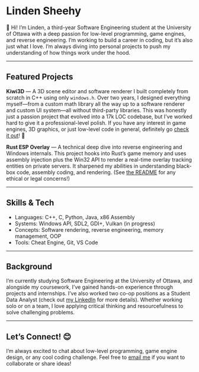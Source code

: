 # Linden Sheehy

👋 Hi! I’m Linden, a third-year Software Engineering student at the University of Ottawa with a deep passion for low-level programming, game engines, and reverse engineering. I’m working to build a career in coding, but it’s also just what I love. I’m always diving into personal projects to push my understanding of how things work under the hood.

---

## Featured Projects

**Kiwi3D** — A 3D scene editor and software renderer I built completely from scratch in C++ using only `windows.h`. Over two years, I designed everything myself—from a custom math library all the way up to a software renderer and custom UI system—all without third-party libraries. This was honestly just a passion project that evolved into a 17k LOC codebase, but I’ve worked hard to give it a professional-level polish. If you have any interest in game engines, 3D graphics, or just low-level code in general, definitely go [check it out](https://github.com/lindensheehy/Kiwi3D)! 🚀

**Rust ESP Overlay** — A technical deep dive into reverse engineering and Windows internals. This project hooks into Rust’s game memory and uses assembly injection plus the Win32 API to render a real-time overlay tracking entities on private servers. It sharpened my abilities in understanding black-box code, assembly coding, and rendering. (See [the README](https://github.com/lindensheehy/RustOverlay) for any ethical or legal concerns!) 

---

## Skills & Tech

- Languages: C++, C, Python, Java, x86 Assembly  
- Systems: Windows API, SDL2, GDI+, Vulkan (in progress)  
- Concepts: Software rendering, reverse engineering, memory management, OOP  
- Tools: Cheat Engine, Git, VS Code

---

## Background

I’m currently studying Software Engineering at the University of Ottawa, and alongside my coursework, I’ve gained hands-on experience through projects and internships. I’ve also worked two co-op positions as a Student Data Analyst (check out [my LinkedIn](https://www.linkedin.com/in/linden-sheehy-a7282b299/) for more details). Whether working solo or on a team, I love applying critical thinking and resourcefulness to solve challenging problems.

---

## Let’s Connect! 😊

I’m always excited to chat about low-level programming, game engine design, or any cool coding challenge. Feel free to [email me](mailto:linden.sheehy@outlook.com) if you want to collaborate or share ideas!
